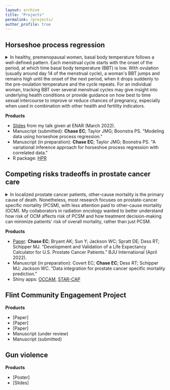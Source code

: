 ```yaml
---
layout: archive
title: "Projects"
permalink: /projects/
author_profile: true
---
```


## Horseshoe process regression
<details>
<summary>In healthy, premenopausal women, basal body temperature follows a well-defined pattern. Each menstrual cycle starts with the onset of the period, at which time basal body temperature (BBT) is low. With ovulation (usually around day 14 of the menstrual cycle), a woman's BBT jumps and remains high until the onset of the next period, when it drops suddenly to the pre-ovulation temperature and the cycle repeats. For an individual woman, tracking BBT over several menstrual cycles may give insight into underlying health conditions or provide guidance on how best to time sexual intercourse to improve or reduce chances of pregnancy, especially when used in combination with other health and fertility indicators.</summary>

BBT is difficult to model. Although the pattern outlined above generally holds, the details may vary across and within women, with the date of ovulation sometimes very early or late, the full menstrual cycle length ranging from 20 to 40+ days, and differing degrees of sharpness in the temperature jump. Many conventional methods to analyze these data would oversmooth the temperature jump and introduce excess motion into the flat pre- and post-ovulation portions of the association, making it difficult to identify the true time of ovulation. This bias could have real ramifications for a couple trying to achieve or avoid pregnancy. The data below illustrate some of these features, showing observed BBT data from one woman's menstrual cycle and the results from three different fitted models. The observed data are given as dots, with an expert's best guess of the true ovulation date given as a vertical dashed line. Three different model fits and their 95% uncertainty intervals are shown. We see that using either a Gaussian process regression (GPR) or a penalized spline model (Pspline) would estimate the date of ovulation as three days earlier than reality. Horseshoe process regression (HPR; the method I propose) accurately identifies the date of ovulation.

<p align="center">
  <img src="https://elizabethchase.github.io/images/mens_plot.png" />
</p>

How does HPR address this problem? The horseshoe distribution is a Bayesian shrinkage prior. Suppose we are fitting a linear regression model with $p$ predictors. If $p$ is large, we may want to shrink the estimates of the linear coefficients $\beta_j$, $j = 1, ..., p$. The horseshoe prior is one way to do so, in which we assume each $\beta_j$ is normally distributed with mean $0$ and variance $\tau^2 \lambda_j^2$, with $\tau, \lambda_j$ independently distributed as half-Cauchy with location $0$ and scale $1$. We call $\tau$ the global shrinkage parameter, as it provides overall shrinkage on the linear coefficients. If $\tau$ is large, the prior admits many large coefficients; if $\tau$ is small, the coefficients are pushed towards zero. However, the horseshoe prior also includes local shrinkage parameters, $\lambda_j$, one for each linear coefficient. The local shrinkage parameters allow individual coefficients to attain high values, even if $\tau$ is small.

To fit a BBT trajectory, we extend the horseshoe distribution as a stochastic process, assuming that incremental change in BBT over time is horseshoe distributed. Let $B_i$ be a measurement of BBT taken on day $t_i$, $i = 1,...,n.$ Then we assume that $Bi−Bi−1 ∼N(0,τ2λ2i(ti−ti−1))$, where $\tau, \lambda_i$ have the same priors as given above. This implies that on average we expect to see very little change in BBT over time, with the exception of a select number of large, sudden jumps, created by the local shrinkage parameters $\lambda_i$. That is the model fit we see from the HPR in the figure above--something that looks like a step function, although HPR is adept at fitting any association that exhibits abrupt changes. After exploring this simplest formulation of HPR, I subsequently extended it to allow for additional linear predictors, non-Gaussian outcomes, monotonicity constraints, and correlated data, and am currently working on a variational inference implementation (in addition to my original HMC implementation). All of these methods are implemented in the R package [HPR](https://github.com/elizabethchase/HPR) that I developed.
</details>

**Products**
- [Slides](https://elizabethchase.github.io/files/enar_hpr_2022.pdf) from my talk given at ENAR (March 2022).
- Manuscript (submitted): **Chase EC**; Taylor JMG; Boonstra PS. "Modeling data using horseshoe process regression."
- Manuscript (in preparation): **Chase EC**; Taylor JMG; Boonstra PS. "A variational inference approach for horseshoe process regression with correlated data."
- R package: [HPR](https://github.com/elizabethchase/HPR)

## Competing risks tradeoffs in prostate cancer care
<details>
<summary>In localized prostate cancer patients, other-cause mortality is the primary cause of death. Nonetheless, most research focuses on prostate-cancer specific mortality (PCSM), with less attention paid to other-cause mortality (OCM). My collaborators in radiation oncology wanted to better understand how risk of OCM affects risk of PCSM and how treatment decision-making can minimize patients' risk of overall mortality, rather than just PCSM.</summary>
 
To address these questions, I developed a prediction model for OCM in prostate cancer patients using data from the National Health and Nutrition Examination Survey (NHANES) and then used properties of the cumulative incidence function to integrate cause-specific models of the hazards of OCM and PCSM, which provided estimates of the absolute risk of PCSM, OCM, and overall mortality under different treatment regimens.
</details>

**Products**
- [Paper](https://elizabethchase.github.io/files/chase_occam.pdf): **Chase EC**; Bryant AK; Sun Y; Jackson WC; Spratt DE; Dess RT; Schipper MJ. “Development and Validation of a Life Expectancy Calculator for U.S. Prostate Cancer Patients.” BJU International (April 2022).
- Manuscript (in preparation): Covert EC; **Chase EC**; Dess RT; Schipper MJ; Jackson WC. “Data integration for prostate cancer specific mortality prediction.” 
- Shiny apps: [OCCAM](occam-cap.org), [STAR-CAP](star-cap.org)

## Flint Community Engagement Project

**Products**
- [Paper]
- [Paper]
- [Paper]
- Manuscript (under review)
- Manuscript (submitted)

## Gun violence

**Products**
- [Poster]
- [Slides]
